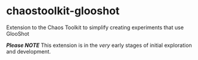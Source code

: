 # chaostoolkit-glooshot
Extension to the Chaos Toolkit to simplify creating experiments that use GlooShot

***Please NOTE*** This extension is in the _very_ early stages of initial exploration and development.
